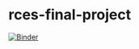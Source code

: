 # rces-final-project

[![Binder](https://mybinder.org/badge_logo.svg)](https://mybinder.org/v2/gh/git@github.com:JerryLIU-Junzhe/rces-final-project.git/main?labpath=rces_final_project.ipynb)